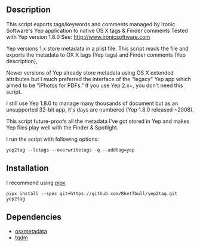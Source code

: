 Description
-----------

This script exports tags/keywords and comments managed by Ironic Software's
Yep application to native OS X tags & Finder comments
Tested with Yep version 1.8.0 See: http://www.ironicsoftware.com

Yep versions 1.x store metadata in a plist file.  This script reads the file and
exports the metadata to OX X tags (Yep tags) and Finder comments (Yep description),

Newer versions of Yep already store metadata using OS X extended attributes but 
I much preferred the interface of the "legacy" Yep app which aimed to be "iPhotos 
for PDFs."  If you use Yep 2.x+, you don't need this script.

I still use Yep 1.8.0 to manage many thousands of document but as an unsupported 32-bit app,
it's days are numbered (Yep 1.8.0 released ~2008).

This script future-proofs all the metadata I've got stored in Yep and makes Yep files
play well with the Finder & Spotlight.

I run the script with following options:

`yep2tag --lctags --overwritetags -q --addtag=yep`

Installation
------------

I recommend using [pipx](https://github.com/pipxproject/pipx)

`pipx install --spec git+https://github.com/RhetTbull/yep2tag.git yep2tag`

Dependencies
------------

- [osxmetadata](https://pypi.org/project/osxmetadata/)
- [tqdm](https://pypi.org/project/tqdm/)
